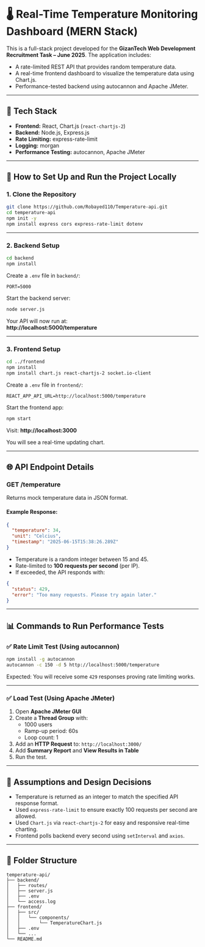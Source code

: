 
# 🌡️ Real-Time Temperature Monitoring Dashboard (MERN Stack)

This is a full-stack project developed for the **GizanTech Web Development Recruitment Task – June 2025**. The application includes:

- A rate-limited REST API that provides random temperature data.
- A real-time frontend dashboard to visualize the temperature data using Chart.js.
- Performance-tested backend using autocannon and Apache JMeter.

---

## 📁 Tech Stack

- **Frontend:** React, Chart.js (`react-chartjs-2`)
- **Backend:** Node.js, Express.js
- **Rate Limiting:** express-rate-limit
- **Logging:** morgan
- **Performance Testing:** autocannon, Apache JMeter

---

## 🚀 How to Set Up and Run the Project Locally

### 1. Clone the Repository

```bash
git clone https://github.com/Robayed110/Temperature-api.git
cd temperature-api
npm init -y
npm install express cors express-rate-limit dotenv
```

---

### 2. Backend Setup

```bash
cd backend
npm install
```

Create a `.env` file in `backend/`:

```env
PORT=5000
```

Start the backend server:

```bash
node server.js
```

Your API will now run at:  
**http://localhost:5000/temperature**

---

### 3. Frontend Setup

```bash
cd ../frontend
npm install
npm install chart.js react-chartjs-2 socket.io-client
```

Create a `.env` file in `frontend/`:

```env
REACT_APP_API_URL=http://localhost:5000/temperature
```

Start the frontend app:

```bash
npm start
```

Visit: **http://localhost:3000**

You will see a real-time updating chart.

---

## 🌐 API Endpoint Details

### **GET /temperature**

Returns mock temperature data in JSON format.

#### Example Response:
```json
{
  "temperature": 34,
  "unit": "Celcius",
  "timestamp": "2025-06-15T15:38:26.289Z"
}
```

- Temperature is a random integer between 15 and 45.
- Rate-limited to **100 requests per second** (per IP).
- If exceeded, the API responds with:
```json
{
  "status": 429,
  "error": "Too many requests. Please try again later."
}
```

---

## 📊 Commands to Run Performance Tests

### ✅ Rate Limit Test (Using autocannon)
```bash
npm install -g autocannon
autocannon -c 150 -d 5 http://localhost:5000/temperature
```

Expected: You will receive some `429` responses proving rate limiting works.

---

### ✅ Load Test (Using Apache JMeter)

1. Open **Apache JMeter GUI**
2. Create a **Thread Group** with:
   - 1000 users
   - Ramp-up period: 60s
   - Loop count: 1
3. Add an **HTTP Request** to: `http://localhost:3000/`
4. Add **Summary Report** and **View Results in Table**
5. Run the test.

---

## 📌 Assumptions and Design Decisions

- Temperature is returned as an integer to match the specified API response format.
- Used `express-rate-limit` to ensure exactly 100 requests per second are allowed.
- Used `Chart.js` via `react-chartjs-2` for easy and responsive real-time charting.
- Frontend polls backend every second using `setInterval` and `axios`.

---

## 📂 Folder Structure

```
temperature-api/
├── backend/
│   ├── routes/
│   ├── server.js
│   ├── .env
│   └── access.log
├── frontend/
│   ├── src/
│   │   └── components/
│   │       └── TemperatureChart.js
│   ├── .env
│   └── ...
└── README.md
```

